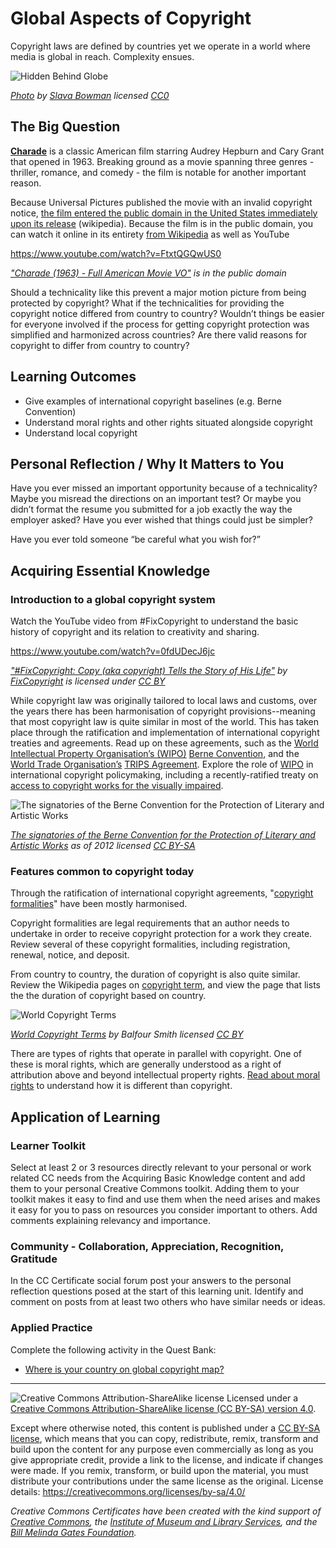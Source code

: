 # Global Aspects of Copyright

Copyright laws are defined by countries yet we operate in a world where media is global in reach. Complexity ensues.

![Hidden Behind Globe](https://github.com/creativecommons/cc-cert-core/blob/master/images/copyright/vvgvlh1d10u-slava-bowman.jpg)

*[Photo](https://unsplash.com/photos/VVgVlH1D10U) by [Slava Bowman](https://unsplash.com/@slavab) licensed  [CC0](https://creativecommons.org/publicdomain/zero/1.0/)*


## The Big Question

**[Charade](http://www.imdb.com/title/tt0056923/)** is a classic American film starring Audrey Hepburn and Cary Grant that opened in 1963. Breaking ground as a movie spanning three genres - thriller, romance, and comedy - the film is notable for another important reason. 

Because Universal Pictures published the movie with an invalid copyright notice, [the film entered the public domain in the United States immediately upon its release](https://wikipedia.org/wiki/Charade_(1963_film)#Public_domain_status) (wikipedia). Because the film is in the public domain, you can watch it online in its entirety [from Wikipedia](https://en.wikipedia.org/wiki/File:Charade_(1963).webm) as well as YouTube

https://www.youtube.com/watch?v=FtxtQGQwUS0

*["Charade (1963) - Full American Movie VO"](https://www.youtube.com/watch?v=FtxtQGQwUS0eos) is in the public domain*

Should a technicality like this prevent a major motion picture from being protected by copyright? What if the technicalities for providing the copyright notice differed from country to country? Wouldn’t things be easier for everyone involved if the process for getting copyright protection was simplified and harmonized across countries? Are there valid reasons for copyright to differ from country to country?

## Learning Outcomes

* Give examples of international copyright baselines (e.g. Berne Convention)
* Understand moral rights and other rights situated alongside copyright
* Understand local copyright

## Personal Reflection / Why It Matters to You  
  
Have you ever missed an important opportunity because of a technicality? Maybe you misread the directions on an important test? Or maybe you didn’t format the resume you submitted for a job exactly the way the employer asked? Have you ever wished that things could just be simpler? 

Have you ever told someone “be careful what you wish for?”


## Acquiring Essential Knowledge 

### Introduction to a global copyright system

Watch the YouTube video from #FixCopyright to understand the basic history of copyright and its relation to creativity and sharing. 

https://www.youtube.com/watch?v=0fdUDecJ6jc

*["#FixCopyright: Copy (aka copyright) Tells the Story of His Life"](https://www.youtube.com/watch?v=0fdUDecJ6jc) by [FixCopyright](https://www.youtube.com/channel/UCqIxBYe-_0ubkx3LlyyNPhA) is licensed under [CC BY](https://creativecommons.org/licenses/by/3.0)*


While copyright law was originally tailored to local laws and customs, over the years there has been harmonisation of copyright provisions--meaning that most copyright law is quite similar in most of the world. This has taken place through the ratification and implementation of international copyright treaties and agreements. Read up on these agreements, such as the [World Intellectual Property Organisation’s (WIPO)](www.wipo.int) [Berne Convention](https://en.wikipedia.org/wiki/Berne_Convention), and the [World Trade Organisation’s](https://www.wto.org/) [TRIPS Agreement](https://en.wikipedia.org/wiki/TRIPS_Agreement). Explore the role of [WIPO](www.wipo.int) in international copyright policymaking, including a recently-ratified treaty on [access to copyright works for the visually impaired](http://www.wipo.int/pressroom/en/briefs/limitations.html). 

![The signatories of the Berne Convention for the Protection of Literary and Artistic Works](https://github.com/creativecommons/cc-cert-core/blob/master/images/copyright/berne-convention.png "The signatories of the Berne Convention for the Protection of Literary and Artistic Works")

*[The signatories of the Berne Convention for the Protection of Literary and Artistic Works](https://commons.wikimedia.org/wiki/File:Berne_Convention.png) as of 2012 licensed  [CC BY-SA](https://creativecommons.org/licenses/by-sa/3.0/)*

### Features common to copyright today

Through the ratification of international copyright agreements, "[copyright formalities](https://en.wikipedia.org/wiki/Copyright_formalities)" have been mostly harmonised.

Copyright formalities are legal requirements that an author needs to undertake in order to receive copyright protection for a work they create. Review several of these copyright formalities, including registration, renewal, notice, and deposit.

From country to country, the duration of copyright is also quite similar. Review the Wikipedia pages on [copyright term](https://en.wikipedia.org/wiki/Copyright_term), and view the page that lists the the duration of copyright based on country. 

![World Copyright Terms](https://github.com/creativecommons/cc-cert-core/blob/master/images/copyright/world-copyright-terms.png "World Copyright Terms")

*[World Copyright Terms](https://commons.wikimedia.org/wiki/File:World_copyright_terms.svg) by Balfour Smith licensed  [CC BY](https://creativecommons.org/licenses/by/3.0/)*

There are types of rights that operate in parallel with copyright. One of these is moral rights, which are generally understood as a right of attribution above and beyond intellectual property rights. [Read about moral rights](https://en.wikipedia.org/wiki/Moral_rights) to understand how it is different than copyright.  

## Application of Learning

### Learner Toolkit
Select at least 2 or 3 resources directly relevant to your personal or work related CC needs from the Acquiring Basic Knowledge content and add them to your personal Creative Commons toolkit. Adding them to your toolkit makes it easy to find and use them when the need arises and makes it easy for you to pass on resources you consider important to others. Add comments explaining relevancy and importance.

### Community - Collaboration, Appreciation, Recognition, Gratitude
In the CC Certificate social forum post your answers to the personal reflection questions posed at the start of this learning unit. Identify and comment on posts from at least two others who have similar needs or ideas.

### Applied Practice

Complete the following activity in the Quest Bank:

* [Where is your country on global copyright map?](https://quests.creativecommons.org/assignments/where-is-your-country)
----

![Creative Commons Attribution-ShareAlike license](https://github.com/creativecommons/cc-cert-gov/blob/master/images/cc-by-sa-88x31.png "CC BY-SA")
Licensed under a [Creative Commons Attribution-ShareAlike license (CC BY-SA) version 4.0](https://creativecommons.org/licenses/by-sa/4.0/).

Except where otherwise noted, this content is published under a [CC BY-SA license](https://creativecommons.org/licenses/by-sa/4.0/), which means that you can copy, redistribute, remix, transform and build upon the content for any purpose even commercially as long as you give appropriate credit, provide a link to the license, and indicate if changes were made. If you remix, transform, or build upon the material, you must distribute your contributions under the same license as the original.
License details: https://creativecommons.org/licenses/by-sa/4.0/

*Creative Commons Certificates have been created with the kind support of [Creative Commons](http://creativecommons.org/), the [Institute of Museum and Library Services](https://www.imls.gov/), and the [Bill  Melinda Gates Foundation](http://www.gatesfoundation.org/).*